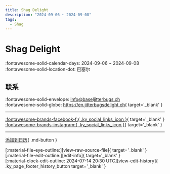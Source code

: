 ```yaml
---
title: Shag Delight
description: "2024-09-06 ~ 2024-09-08"
tags:
  - Shag
---
```


# Shag Delight 

:fontawesome-solid-calendar-days: 2024-09-06 ~ 2024-09-08  
:fontawesome-solid-location-dot: 巴塞尔  

## 联系

:fontawesome-solid-envelope: <info@baseljitterbugs.ch>  
:fontawesome-solid-globe: <https://en.jitterbugsdelight.ch>{ target='_blank' }  

---

 [:fontawesome-brands-facebook-f:{ .ky_social_links_icon }](https://www.facebook.com/baseljtterbugs){ target='_blank' } [:fontawesome-brands-instagram:{ .ky_social_links_icon }](https://instagram.com/baseljitterbugs){ target='_blank' }

---

[添加到日历](https://swing.news/ics/zh-Hans/2024/de_CH/shag-delight-2024.ics){ .md-button }

<div class="ky_page_footer" markdown>
<div class="ky_page_footer_trailing" markdown="span">
[:material-file-eye-outline:][view-raw-source-file]{ target='_blank' }
[:material-file-edit-outline:][edit-info]{ target='_blank' }
</div>
<div class="ky_page_footer_leading" markdown="span">
[:material-clock-edit-outline: 2024-07-14 20:30 UTC][view-edit-history]{ .ky_page_footer_history_button target='_blank' }
</div>
</div>

[view-raw-source-file]: https://github.com/swingdance/events/blob/main/2024/de_CH/shag-delight-2024.json "查看原始源文件"
[edit-info]: https://github.com/swingdance/events/issues/new?assignees=&labels=update+event&projects=&template=03-update_entity.yml&title=%5B2024%2Fde_CH%5D%20Shag%20Delight&region=de_CH&year=2024&id=shag-delight-2024&name=Shag%20Delight&org_id= "编辑信息"

[view-edit-history]: https://github.com/swingdance/events/commits/main/2024/de_CH/shag-delight-2024.json "查看编辑历史"
